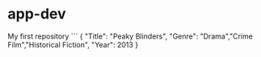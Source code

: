 # app-dev
My first repository
	```
{
  "Title": "Peaky Blinders",
  "Genre": "Drama","Crime Film","Historical Fiction",
  "Year": 2013
}
```
